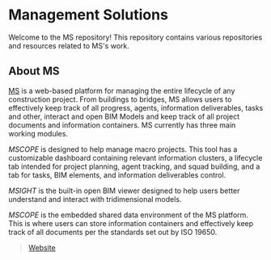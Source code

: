 # Management Solutions

Welcome to the MS repository! This repository contains various repositories and resources related to MS's work.

## About MS

[MS](https://prod.ms4aeco.com) is a web-based platform for managing the entire lifecycle of any construction project. From buildings to bridges, MS allows users to effectively keep track of all progress, agents, information deliverables, tasks and other, interact and open BIM Models and keep track of all project documents and information containers.
MS currently has three main working modules. 

_MSCOPE_ is designed to help manage macro projects. This tool has a customizable dashboard containing relevant information clusters, a lifecycle tab intended for project planning, agent tracking, and squad building, and a tab for tasks, BIM elements, and information deliverables control.

_MSIGHT_ is the built-in open BIM viewer designed to help users better understand and interact with tridimensional models.

_MSCOPE_ is the embedded shared data environment of the MS platform. This is where users can store information containers and effectively keep track of all documents per the standards set out by ISO 19650.

> [Website](https://www.ms4aeco.com)

